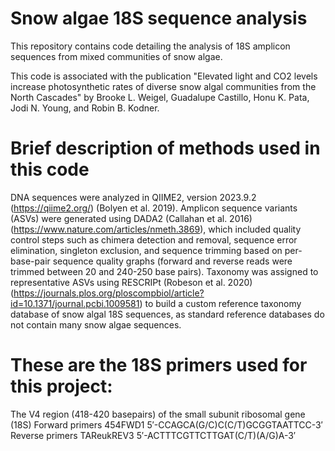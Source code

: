 # Snow algae 18S sequence analysis

This repository contains code detailing the analysis of 18S amplicon sequences from mixed communities of snow algae. 

This code is associated with the publication "Elevated light and CO2 levels increase photosynthetic rates of diverse snow algal communities from the North Cascades" by Brooke L. Weigel, Guadalupe Castillo, Honu K. Pata, Jodi N. Young, and Robin B. Kodner.

# Brief description of methods used in this code
DNA sequences were analyzed in QIIME2, version 2023.9.2 (https://qiime2.org/) (Bolyen et al. 2019). Amplicon sequence variants (ASVs) were generated using DADA2 (Callahan et al. 2016)(https://www.nature.com/articles/nmeth.3869), which included quality control steps such as chimera detection and removal, sequence error elimination, singleton exclusion, and sequence trimming based on per-base-pair sequence quality graphs (forward and reverse reads were trimmed between 20 and 240-250 base pairs). Taxonomy was assigned to representative ASVs using RESCRIPt (Robeson et al. 2020) (https://journals.plos.org/ploscompbiol/article?id=10.1371/journal.pcbi.1009581) to build a custom reference taxonomy database of snow algal 18S sequences, as standard reference databases do not contain many snow algae sequences.

# These are the 18S primers used for this project:
  The V4 region (418-420 basepairs) of the small subunit ribosomal gene (18S) 
  Forward primers 454FWD1 5′-CCAGCA(G/C)C(C/T)GCGGTAATTCC-3′
  Reverse primers TAReukREV3 5′-ACTTTCGTTCTTGAT(C/T)(A/G)A-3′
